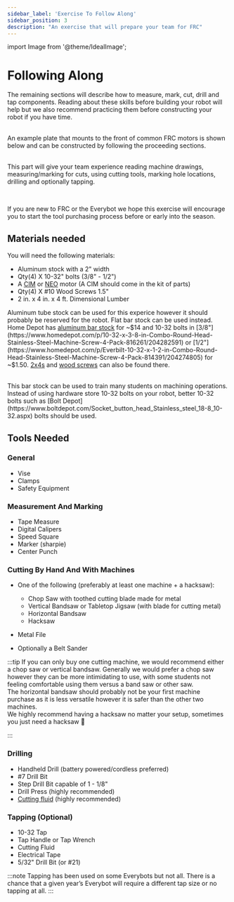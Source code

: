 ```yaml
---
sidebar_label: 'Exercise To Follow Along'
sidebar_position: 3
description: "An exercise that will prepare your team for FRC"
---
```


import Image from '@theme/IdealImage';

# Following Along

The remaining sections will describe how to measure, mark, cut, drill and tap components. Reading about these skills before building your robot will help but we also recommend practicing them before constructing your robot if you have time.

<br/>
An example plate that mounts to the front of common FRC motors is shown below and can be constructed by following the proceeding sections.
<br/>

<div style={{ textAlign: 'center'}}><div style={{overflow: 'hidden', display: 'inline-block', margin: '0.00px 0.00px'}}><span style={{overflow: 'hidden', display: 'inline-block', margin: '0.00px 0.00px', border: '0.00px solid #000000', transform: 'rotate(0.00rad) translateZ(0px)',  width: '624.00px'}}><Image autoLoad={"true"} img={require("/static/media/mechanical/following-along/image_0.png")} ></Image></span></div></div>

<br/>

This part will give your team experience reading machine drawings, measuring/marking for cuts, using cutting tools, marking hole locations, drilling and optionally tapping.

<br/> 

If you are new to FRC or the Everybot we hope this exercise will encourage you to start the tool purchasing process before or early into the season.

## Materials needed

You will need the following materials:
<br/>
- Aluminum stock with a 2" width
- Qty(4) X 10-32" bolts (3/8" - 1/2")
- A [CIM](https://www.andymark.com/products/2-5-in-cim-motor) or [NEO](https://www.revrobotics.com/rev-21-1650/) motor (A CIM should come in the kit of parts)
- Qty(4) X #10 Wood Screws 1.5"
- 2 in. x 4 in. x 4 ft. Dimensional Lumber

Aluminum tube stock can be used for this experice however it should probably be reserved for the robot. Flat bar stock can be used instead. Home Depot has [aluminum bar stock](https://www.homedepot.com/p/Everbilt-2-in-x-36-in-Aluminum-Flat-Bar-with-1-8-in-Thick-801977/204273999) for ~$14 and 10-32 bolts in [3/8"](https://www.homedepot.com/p/10-32-x-3-8-in-Combo-Round-Head-Stainless-Steel-Machine-Screw-4-Pack-816261/204282591) or [1/2"](https://www.homedepot.com/p/Everbilt-10-32-x-1-2-in-Combo-Round-Head-Stainless-Steel-Machine-Screw-4-Pack-814391/204274805) for ~$1.50. [2x4s](https://www.homedepot.com/p/2-in-x-4-in-x-4-ft-Premium-Southern-Yellow-Pine-Dimensional-Lumber-271736/300524962) and [wood screws](https://www.homedepot.com/p/Everbilt-10-x-1-1-2-in-Zinc-Plated-Phillips-Round-Head-Wood-Screw-4-Pack-827111/317479615) can also be found there.

<br/>
This bar stock can be used to train many students on machining operations. Instead of using hardware store 10-32 bolts on your robot, better 10-32 bolts such as [Bolt Depot](https://www.boltdepot.com/Socket_button_head_Stainless_steel_18-8_10-32.aspx) bolts should be used.

## Tools Needed

### General

- Vise
- Clamps
- Safety Equipment

### Measurement And Marking

- Tape Measure
- Digital Calipers
- Speed Square
- Marker (sharpie)
- Center Punch

### Cutting By Hand And With Machines

- One of the following (preferably at least one machine + a hacksaw):

  - Chop Saw with toothed cutting blade made for metal
  - Vertical Bandsaw or Tabletop Jigsaw (with blade for cutting metal)
  - Horizontal Bandsaw
  - Hacksaw
- Metal File
- Optionally a Belt Sander

:::tip
If you can only buy one cutting machine, we would recommend either a chop saw or vertical bandsaw. Generally we would prefer a chop saw however they can be more intimidating to use, with some students not feeling comfortable using them versus a band saw or other saw.
<br/>
The horizontal bandsaw should probably not be your first machine purchase as it is less versatile however it is safer than the other two machines.
<br/>
We highly recommend having a hacksaw no matter your setup, sometimes you just need a hacksaw 🙂

:::

### Drilling
- Handheld Drill (battery powered/cordless preferred)
- #7 Drill Bit
- Step Drill Bit capable of 1 - 1/8"
- Drill Press (highly recommended)
- [Cutting fluid](https://www.acehardware.com/departments/plumbing/plumbing-tools/cutting-fluids/2410348) (highly recommended)

### Tapping (Optional)
- 10-32 Tap
- Tap Handle or Tap Wrench
- Cutting Fluid
- Electrical Tape
- 5/32" Drill Bit (or #21)


:::note
Tapping has been used on some Everybots but not all. There is a chance that a given year’s Everybot will require a different tap size or no tapping at all.
:::